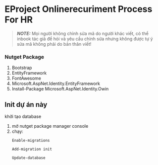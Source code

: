 # EProject Onlinerecuriment Process For HR
> **_NOTE:_** Mọi người không chỉnh sửa mã do người khác viết, có thể inbook tác giả để hỏi và yêu cầu chỉnh sửa nhưng không được tự ý sửa mã không phải do bản thân viết!

### Nutget Package
1. Bootstrap
2. EntityFramework
3. FontAwesome
4. Microsoft.AspNet.Identity.EntityFramework
5. Install-Package Microsoft.AspNet.Identity.Owin

## Init dự án này
khởi tạo database
  1. mở nutget package manager console
  2. chạy:
     ```
     Enable-migrations
     ```
     ```
     Add-migration init
     ```
     ```
     Update-database
     ```
